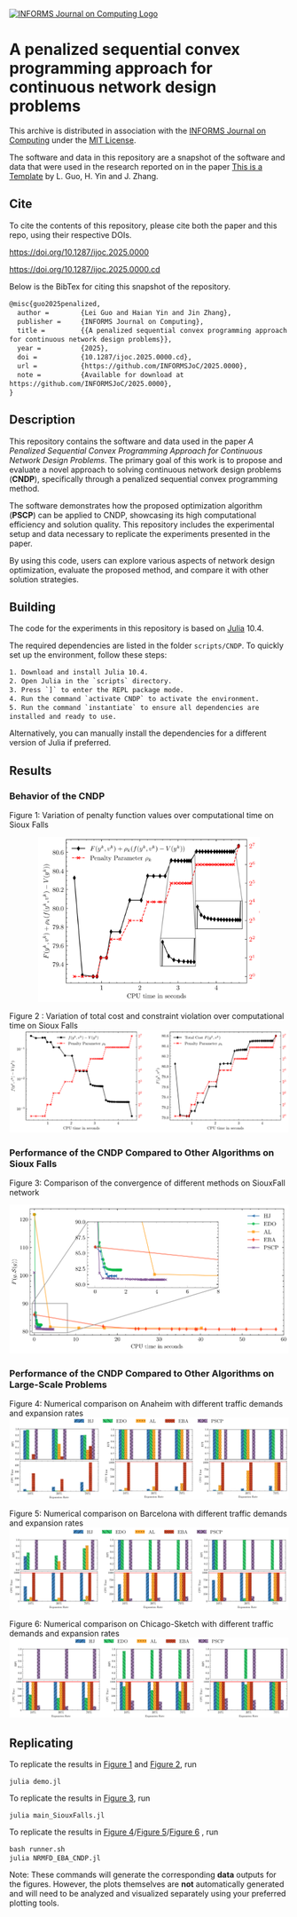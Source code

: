 [![INFORMS Journal on Computing Logo](https://INFORMSJoC.github.io/logos/INFORMS_Journal_on_Computing_Header.jpg)](https://pubsonline.informs.org/journal/ijoc)

# A penalized sequential convex programming approach for continuous network design problems

This archive is distributed in association with the [INFORMS Journal on
Computing](https://pubsonline.informs.org/journal/ijoc) under the [MIT License](LICENSE).

The software and data in this repository are a snapshot of the software and data
that were used in the research reported on in the paper 
[This is a Template](https://doi.org/10.1287/ijoc.2019.0000) by L. Guo, H. Yin and J. Zhang. 


## Cite

To cite the contents of this repository, please cite both the paper and this repo, using their respective DOIs.

https://doi.org/10.1287/ijoc.2025.0000

https://doi.org/10.1287/ijoc.2025.0000.cd

Below is the BibTex for citing this snapshot of the repository.

```
@misc{guo2025penalized,
  author =        {Lei Guo and Haian Yin and Jin Zhang},
  publisher =     {INFORMS Journal on Computing},
  title =         {{A penalized sequential convex programming approach for continuous network design problems}},
  year =          {2025},
  doi =           {10.1287/ijoc.2025.0000.cd},
  url =           {https://github.com/INFORMSJoC/2025.0000},
  note =          {Available for download at https://github.com/INFORMSJoC/2025.0000},
}  
```

## Description

This repository contains the software and data used in the paper *A Penalized Sequential Convex Programming Approach for Continuous Network Design Problems*. The primary goal of this work is to propose and evaluate a novel approach to solving continuous network design problems (**CNDP**), specifically through a penalized sequential convex programming method.

The software demonstrates how the proposed optimization algorithm (**PSCP**) can be applied to CNDP, showcasing its high computational efficiency and solution quality. This repository includes the experimental setup and data necessary to replicate the experiments presented in the paper.

By using this code, users can explore various aspects of network design optimization, evaluate the proposed method, and compare it with other solution strategies.

## Building

The code for the experiments in this repository is based on [Julia](https://github.com/JuliaLang/julia) 10.4.

The required dependencies are listed in the folder `scripts/CNDP`. To quickly set up the environment, follow these steps:

```
1. Download and install Julia 10.4.
2. Open Julia in the `scripts` directory.
3. Press `]` to enter the REPL package mode.
4. Run the command `activate CNDP` to activate the environment.
5. Run the command `instantiate` to ensure all dependencies are installed and ready to use.
```

Alternatively, you can manually install the dependencies for a different version of Julia if preferred.


## Results

### Behavior of the CNDP

Figure 1: Variation of penalty function values over computational time on Sioux Falls

<p align = "center">    
<img  src="results/Figure1.png" alt="Figure 1" width="400" />
</p>

Figure 2 : Variation of total cost and constraint violation over computational time on Sioux Falls
![Figure 2](results/Figure2.png)

### Performance of the CNDP Compared to Other Algorithms on Sioux Falls

Figure 3: Comparison of the convergence of different methods on SiouxFall network
<p align = "center">    
<img  src="results/Figure3.png" alt="Figure 3" width="600" />
</p>

### Performance of the CNDP Compared to Other Algorithms on Large-Scale Problems

Figure 4: Numerical comparison on Anaheim with different traffic demands and expansion rates
![Figure 4](results/Figure4.png)

Figure 5: Numerical comparison on Barcelona with different traffic demands and expansion rates
![Figure 5](results/Figure5.png)

Figure 6: Numerical comparison on Chicago-Sketch with different traffic demands and expansion rates
![Figure 6](results/Figure6.png)


## Replicating

To replicate the results in [Figure 1](results/Figure1) and [Figure 2](results/Figure2), run 

```
julia demo.jl
```

To replicate the results in [Figure 3](results/Figure3), run 

```
julia main_SiouxFalls.jl
```

To replicate the results in [Figure 4](results/Figure4)/[Figure 5](results/Figure5)/[Figure 6](results/Figure6) , run 

```
bash runner.sh
julia NRMFD_EBA_CNDP.jl
```

Note: These commands will generate the corresponding **data** outputs for the figures. However, the plots themselves are **not** automatically generated and will need to be analyzed and visualized separately using your preferred plotting tools.